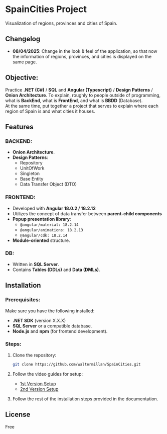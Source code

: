 # SpainCities Project
Visualization of regions, provinces and cities of Spain.

## Changelog
- **08/04/2025**: Change in the look & feel of the application, so that now the information of regions, provinces, and cities is displayed on the same page.

## Objective:
Practice **.NET (C#)** / **SQL** and **Angular (Typescript)** / **Design Patterns** / **Onion Architecture**.
To explain, roughly to people outside of programming, what is **BackEnd**, what is **FrontEnd**, and what is **BBDD** (Database).  
At the same time, put together a project that serves to explain where each region of Spain is and what cities it houses.

## Features

### BACKEND:
- **Onion Architecture**.
- **Design Patterns**: 
  - Repository
  - UnitOfWork
  - Singleton
  - Base Entity
  - Data Transfer Object (DTO)

### FRONTEND:
- Developed with **Angular 18.0.2 / 18.2.12**
- Utilizes the concept of data transfer between **parent-child components**
- **Popup presentation library**: 
  - `@angular/material: 18.2.14`
  - `@angular/animations: 18.2.13`
  - `@angular/cdk: 18.2.14`
- **Module-oriented** structure.

### DB:
- Written in **SQL Server**.
- Contains **Tables (DDLs)** and **Data (DMLs)**.

## Installation

### Prerequisites:
Make sure you have the following installed:
- **.NET SDK** (version X.X.X)
- **SQL Server** or a compatible database.
- **Node.js** and **npm** (for frontend development).

### Steps:

1. Clone the repository:
    ```bash
    git clone https://github.com/waltermillan/SpainCities.git
    ```

2. Follow the video guides for setup:
    - [1st Version Setup](https://youtu.be/86pGkuyDWIQ)
    - [2nd Version Setup](https://youtu.be/2HTYOler_Wo)

3. Follow the rest of the installation steps provided in the documentation.

## License
Free

